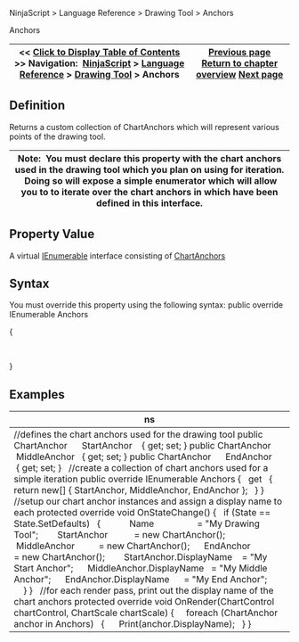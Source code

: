 ﻿
NinjaScript > Language Reference > Drawing Tool > Anchors

Anchors

| << [Click to Display Table of Contents](anchors.md) >> **Navigation:**     [NinjaScript](ninjascript-1.md) > [Language Reference](language_reference_wip-1.md) > [Drawing Tool](drawing_tools-1.md) > Anchors | [Previous page](addpastedoffset-1.md) [Return to chapter overview](drawing_tools-1.md) [Next page](attachedto-1.md) |
| --- | --- |
## Definition
Returns a custom collection of ChartAnchors which will represent various points of the drawing tool.  
 

| Note:  You must declare this property with the chart anchors used in the drawing tool which you plan on using for iteration.  Doing so will expose a simple enumerator which will allow you to to iterate over the chart anchors in which have been defined in this interface. |
| --- |

## Property Value
A virtual [IEnumerable](https://msdn.microsoft.com/en-us/library/9eekhta0%28v=vs.110%29.aspx) interface consisting of [ChartAnchors](chartanchor-1.md)
 
## Syntax
You must override this property using the following syntax:
public override IEnumerable<ChartAnchor> Anchors   

{   

     

}
## 
## Examples

| ns |
| --- |
| //defines the chart anchors used for the drawing tool public ChartAnchor      StartAnchor    { get; set; } public ChartAnchor      MiddleAnchor   { get; set; } public ChartAnchor      EndAnchor      { get; set; }   //create a collection of chart anchors used for a simple iteration public override IEnumerable<ChartAnchor> Anchors  {     get     {       return new[] { StartAnchor, MiddleAnchor, EndAnchor };     }  }   //setup our chart anchor instances and assign a display name to each protected override void OnStateChange() {    if (State == State.SetDefaults)    {              Name                  = "My Drawing Tool";         StartAnchor           = new ChartAnchor();       MiddleAnchor          = new ChartAnchor();       EndAnchor             = new ChartAnchor();         StartAnchor.DisplayName    = "My Start Anchor";       MiddleAnchor.DisplayName   = "My Middle Anchor";       EndAnchor.DisplayName      = "My End Anchor";              } }   //for each render pass, print out the display name of the chart anchors protected override void OnRender(ChartControl chartControl, ChartScale chartScale) {       foreach (ChartAnchor anchor in Anchors)    {       Print(anchor.DisplayName);    } } |
